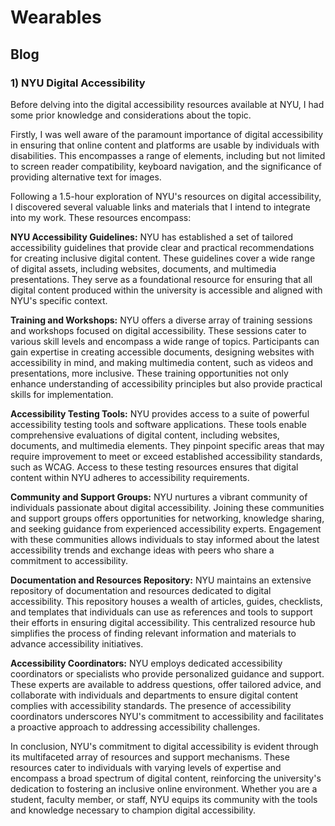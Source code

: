 # Wearables

## Blog

### 1) NYU Digital Accessibility

Before delving into the digital accessibility resources available at NYU, I had some prior knowledge and considerations about the topic.

Firstly, I was well aware of the paramount importance of digital accessibility in ensuring that online content and platforms are usable by individuals with disabilities. This encompasses a range of elements, including but not limited to screen reader compatibility, keyboard navigation, and the significance of providing alternative text for images.

Following a 1.5-hour exploration of NYU's resources on digital accessibility, I discovered several valuable links and materials that I intend to integrate into my work. These resources encompass:

**NYU Accessibility Guidelines:** NYU has established a set of tailored accessibility guidelines that provide clear and practical recommendations for creating inclusive digital content. These guidelines cover a wide range of digital assets, including websites, documents, and multimedia presentations. They serve as a foundational resource for ensuring that all digital content produced within the university is accessible and aligned with NYU's specific context.

**Training and Workshops:** NYU offers a diverse array of training sessions and workshops focused on digital accessibility. These sessions cater to various skill levels and encompass a wide range of topics. Participants can gain expertise in creating accessible documents, designing websites with accessibility in mind, and making multimedia content, such as videos and presentations, more inclusive. These training opportunities not only enhance understanding of accessibility principles but also provide practical skills for implementation.

**Accessibility Testing Tools:** NYU provides access to a suite of powerful accessibility testing tools and software applications. These tools enable comprehensive evaluations of digital content, including websites, documents, and multimedia elements. They pinpoint specific areas that may require improvement to meet or exceed established accessibility standards, such as WCAG. Access to these testing resources ensures that digital content within NYU adheres to accessibility requirements.

**Community and Support Groups:** NYU nurtures a vibrant community of individuals passionate about digital accessibility. Joining these communities and support groups offers opportunities for networking, knowledge sharing, and seeking guidance from experienced accessibility experts. Engagement with these communities allows individuals to stay informed about the latest accessibility trends and exchange ideas with peers who share a commitment to accessibility.

**Documentation and Resources Repository:** NYU maintains an extensive repository of documentation and resources dedicated to digital accessibility. This repository houses a wealth of articles, guides, checklists, and templates that individuals can use as references and tools to support their efforts in ensuring digital accessibility. This centralized resource hub simplifies the process of finding relevant information and materials to advance accessibility initiatives.

**Accessibility Coordinators:** NYU employs dedicated accessibility coordinators or specialists who provide personalized guidance and support. These experts are available to address questions, offer tailored advice, and collaborate with individuals and departments to ensure digital content complies with accessibility standards. The presence of accessibility coordinators underscores NYU's commitment to accessibility and facilitates a proactive approach to addressing accessibility challenges.

In conclusion, NYU's commitment to digital accessibility is evident through its multifaceted array of resources and support mechanisms. These resources cater to individuals with varying levels of expertise and encompass a broad spectrum of digital content, reinforcing the university's dedication to fostering an inclusive online environment. Whether you are a student, faculty member, or staff, NYU equips its community with the tools and knowledge necessary to champion digital accessibility.
